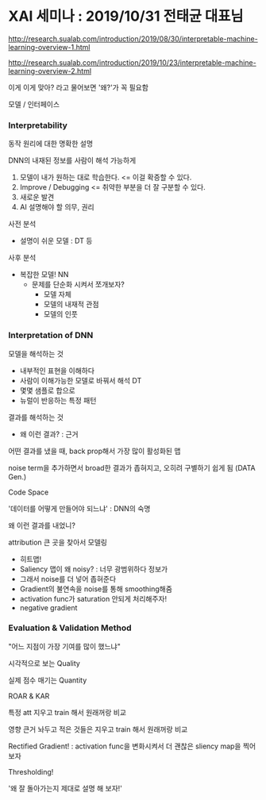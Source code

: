 # XAI 세미나 : 2019/10/31 전태균 대표님

 http://research.sualab.com/introduction/2019/08/30/interpretable-machine-learning-overview-1.html

 http://research.sualab.com/introduction/2019/10/23/interpretable-machine-learning-overview-2.html  



이게 이게 맞아? 라고 물어보면 '왜?'가 꼭 필요함

모델 / 인터페이스

### Interpretability

동작 원리에 대한 명확한 설명

DNN의 내재된 정보를 사람이 해석 가능하게

1. 모델이 내가 원하는 대로 학습한다. <= 이걸 확증할 수 있다.
2. Improve / Debugging <= 취약한 부분을 더 잘 구분할 수 있다.
3. 새로운 발견
4. AI 설명해야 할 의무, 권리



사전 분석

- 설명이 쉬운 모델 : DT 등

사후 분석

- 복잡한 모델! NN
  - 문제를 단순화 시켜서 쪼개보자?
    - 모델 자체
    - 모델의 내재적 관점
    - 모델의 인풋

### Interpretation of DNN

모델을 해석하는 것

- 내부적인 표현을 이해하다
- 사람이 이해가능한 모델로 바꿔서 해석 DT
- 몇몇 샘플로 합으로
- 뉴럴이 반응하는 특정 패턴

결과를 해석하는 것

- 왜 이런 결과? : 근거



어떤 결과를 냈을 때, back prop해서 가장 많이 활성화된 맵

noise term을 추가하면서 broad한 결과가 좁혀지고, 오히려 구별하기 쉽게 됨 (DATA Gen.)

Code Space

'데이터를 어떻게 만들어야 되느냐' : DNN의 숙명



왜 이런 결과를 내었니?

attribution 큰 곳을 찾아서 모델링

- 히트맵!
- Saliency 맵이 왜 noisy? : 너무 광범위하다 정보가
- 그래서 noise를 더 넣어 좁혀준다
- Gradient의 불연속을 noise를 통해 smoothing해줌
- activation func가 saturation 안되게 처리해주자!
- negative gradient

### Evaluation & Validation Method

"어느 지점이 가장 기여를 많이 했느냐"

시각적으로 보는 Quality

실제 점수 매기는 Quantity

ROAR & KAR

특정 att 지우고 train 해서 원래꺼랑 비교

영향 큰거 놔두고 적은 것들은 지우고 train 해서 원래꺼랑 비교



Rectified Gradient!  : activation func을 변화시켜서 더 괜찮은 sliency map을 찍어보자

Thresholding!



'왜 잘 돌아가는지 제대로 설명 해 보자!'
